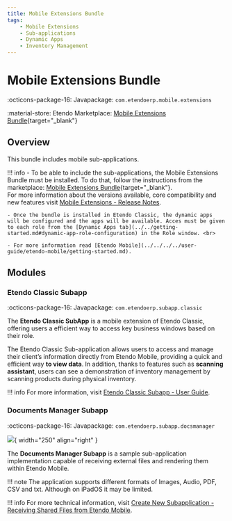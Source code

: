 ```yaml
---
title: Mobile Extensions Bundle
tags: 
    - Mobile Extensions
    - Sub-applications
    - Dynamic Apps
    - Inventory Management
---
```


# Mobile Extensions Bundle

:octicons-package-16: Javapackage: `com.etendoerp.mobile.extensions`

:material-store: Etendo Marketplace:  [Mobile Extensions Bundle](https://marketplace.etendo.cloud/#/product-details?module=55A7EF64F7FA43449B249DA7F8E14589){target="\_blank"}

## Overview

This bundle includes mobile sub-applications.

!!! info
    - To be able to include the sub-applications, the Mobile Extensions Bundle must be installed. To do that, follow the instructions from the marketplace: [Mobile Extensions Bundle](https://marketplace.etendo.cloud/#/product-details?module=55A7EF64F7FA43449B249DA7F8E14589){target="\_blank"}. <br>
    For more information about the versions available, core compatibility and new features visit [Mobile Extensions - Release Notes](../../../../whats-new/release-notes/etendo-mobile/bundles/mobile-extensions/release-notes.md). <br>

    - Once the bundle is installed in Etendo Classic, the dynamic apps will be configured and the apps will be available. Acces must be given to each role from the [Dynamic Apps tab](../../getting-started.md#dynamic-app-role-configuration) in the Role window. <br>
    
    - For more information read [Etendo Mobile](../../../../user-guide/etendo-mobile/getting-started.md). 


## Modules

### Etendo Classic Subapp
:octicons-package-16: Javapackage: `com.etendoerp.subapp.classic`   

The **Etendo Classic SubApp** is a mobile extension of Etendo Classic, offering users a efficient way to access key business windows based on their role. 

The Etendo Classic Sub-application allows users to access and manage their client’s information directly from Etendo Mobile, providing a quick and efficient way **to view data**. In addition, thanks to features such as **scanning assistant**, users can see a demonstration of inventory management by scanning products during physical inventory.

!!! info
    For more information, visit [Etendo Classic Subapp - User Guide](./etendo-classic-subapp.md).


### Documents Manager Subapp
:octicons-package-16: Javapackage: `com.etendoerp.subapp.docsmanager`

![](../../../../assets/user-guide/etendo-mobile/getting-started/share-files.gif){ width="250" align="right" }

The **Documents Manager Subapp** is a sample sub-application implementation capable of receiving external files and rendering them within Etendo Mobile.

!!! note
    The application supports different formats of Images, Audio, PDF, CSV and txt. Although on iPadOS it may be limited.


!!! info
    For more technical information, visit [Create New Subapplication - Receiving Shared Files from Etendo Mobile](../../../../developer-guide/etendo-mobile/tutorials/create-new-subapplication.md#receiving-shared-files-from-etendo-mobile).


